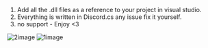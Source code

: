 1. Add all the .dll files as a reference to your project in visual studio.
2. Everything is written in Discord.cs any issue fix it yourself.
3. no support - Enjoy <3

![2image](https://github.com/XCIV-DEV/Discord/assets/95479446/24ffdbe9-852e-4c57-8171-4761ccea8af6)
![1image](https://github.com/XCIV-DEV/Discord/assets/95479446/2b63d314-560e-48ec-abeb-caf3b17d3d72)
